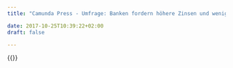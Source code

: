 ```yaml
---
title: "Camunda Press - Umfrage: Banken fordern höhere Zinsen und weniger Regeln | Camunda BPM"

date: 2017-10-25T10:39:22+02:00
draft: false

---
```

{{<press-single
title="Umfrage: Banken fordern höhere Zinsen und weniger Regeln"
text="•	Schlechte Ertragslage behindert digitale Transformation<br>•	Mehrheit will Software künftig selbst entwickeln<br><br>__Berlin, 18. Juni 2019__ – Nach dem Willen der EZB bleiben die Nullzinsen im Euroraum noch mindestens bis 2020 bestehen. Viele Banken stellt das vor ernsthafte Probleme. 80 Prozent der Institute sagen, dass die Zinsen steigen müssen, damit sie wieder Geld verdienen. Drei Viertel verlangen von der Politik, Banken besser zu schützen und mehr zu deregulieren. Das geht aus einer Umfrage der Software-Firma Camunda hervor. 102 Führungskräfte und Projektleiter wurden befragt.<br><br>Die schwachen Erträge wirken sich auch darauf aus, wie schnell die Banken ihre Geschäfte digital umgestalten können. 59 Prozent der Institute geben an, dass ihnen die finanziellen Spielräume dafür fehlen – Mittel, die sich auch wegen der Nullzinspolitik nur noch schwer verdienen lassen. Viele gesetzliche Vorschriften, die von den Geldhäusern derzeit umgesetzt werden müssen, erhöhen den Druck zusätzlich. 76 Prozent erklären, dass zu viel Regulatorik sie daran hindert, sich um die digitale Transformation zu kümmern. „Jetzt rächt sich, dass viele Banken bei ihrer Kern-IT auf fremde Hilfe angewiesen sind“, sagt Jakob Freund, CEO von Camunda.<br><br>Die Institute kämpfen beispielsweise mit der europäischen Zahlungsdiensterichtlinie PSD II. Wenn die Kunden einverstanden sind, dürfen auch andere Unternehmen als die Hausbank auf ihre Konten zugreifen und sogar elektronisch Zahlungen auslösen. Verbraucher benötigen so etwa nur eine einzige App, um alle ihre Konten auf einen Blick zu verwalten. Gleichzeitig sollen besonders starke Authentifizierungen dafür sorgen, dass Geld zu überweisen sicherer wird. Doch dafür mussten die Banken teils tief in die eigenen IT-Systeme eingreifen und digitale Schnittstellen bereitstellen. Am 14. September 2019 läuft die Frist dafür ab. „Die Systeme zu öffnen, ist deshalb so aufwendig, weil die die Kernbank-IT dafür nicht ausgelegt ist“, so Freund. <br><br>Viele Banken rechnen wohl damit, dass sie künftig eher häufiger als seltener ihre IT anzupassen haben. Sie steuern daher jetzt um. 71 Prozent der Geldhäuser sind dabei oder planen konkret damit, ihre IT-Abteilungen so auszubauen, dass sie Software auch selbst entwickeln können. Zwei Drittel setzen dafür sogar auf eine eigenständige Abteilung. „Software selbst entwickeln zu wollen, ist die richtige Strategie“, erklärt Camunda-Chef Jakob Freund. „Global Player wie Goldman Sachs sehen sich selbst schon seit Jahren eher als Technologiefirmen und nicht allein als Bank.“<br><br>__Über die Umfrage__<br><br>Im Mai 2019 hat Camunda 102 Führungskräfte und Projektleiter in Banken über die digitale Transformation befragt. Die Antworten wurden online gegeben. Die Ergebnisse können unter folgender Internetadresse angefordert werden: https://camunda.de/bank2019 <br><br>__Über Camunda__<br><br>Camunda ist ein Softwarehersteller, der Prozessautomatisierung neu erfindet. Zahlreiche Organisationen, darunter Deutsche Bahn, Deutsche Telekom und Zalando vertrauen auf Camunda, um ihre Kernprozesse im Zuge der digitalen Transformation zu automatisieren.<br>Mit seiner Open Source Plattform für Workflow und Decision Automation bringt Camunda Transparenz ins Tagesgeschäft und steigert die Performance, Zuverlässigkeit und Skalierbarkeit von Geschäftsprozessen, die über verteilte Systeme hinweg in hoher Frequenz ausgeführt werden. Von Deloitte mehrfach als eines der am schnellsten wachsenden IT-Unternehmen Deutschlands und Europas ausgezeichnet, ist Camunda mit seinem Hauptstandort in Berlin sowie mit Büros in San Francisco und Denver, USA, vertreten. Mehr Informationen unter https://camunda.com<br><br>__Pressekontakt:__<br><br>Deutschland:<br>Florian Bongartz <br>florian.bongartz@econ-news.de  <br>+49 176 20250099<br><br>USA & International:<br>Jessica Jaffe, Sift Communications, Jessica.Jaffe@siftpr.com <br>Jill Reed, Sift Communications, Jill.Reed@siftpr.com <br><br>__Absender:__<br><br>Camunda Services GmbH<br>Zossener Straße 55-58<br>10961 Berlin<br>Amtsgericht Charlottenburg: HRB 113230 B<br>USt.-IdNr. DE 259 411 084<br>Geschäftsführer: Jakob Freund, Bernd Rücker<br>"
date="2019-06-18">}}